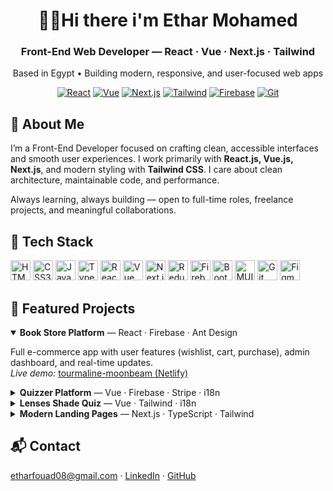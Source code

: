<!-- Profile Header -->
<div align="center">
  <h1>👩‍💻Hi there i'm Ethar Mohamed</h1>
  <h3>Front-End Web Developer — React · Vue · Next.js · Tailwind</h3>
  <p>Based in Egypt • Building modern, responsive, and user-focused web apps</p>

  <!-- Quick Badges -->
  <p>
    <a href="https://react.dev" target="_blank"><img alt="React" src="https://img.shields.io/badge/React-20232A?logo=react&logoColor=61DAFB"></a>
    <a href="https://vuejs.org" target="_blank"><img alt="Vue" src="https://img.shields.io/badge/Vue-35495e?logo=vuedotjs&logoColor=4FC08D"></a>
    <a href="https://nextjs.org" target="_blank"><img alt="Next.js" src="https://img.shields.io/badge/Next.js-000000?logo=nextdotjs&logoColor=white"></a>
    <a href="https://tailwindcss.com" target="_blank"><img alt="Tailwind" src="https://img.shields.io/badge/Tailwind-0ea5e9?logo=tailwindcss&logoColor=white"></a>
    <a href="https://firebase.google.com" target="_blank"><img alt="Firebase" src="https://img.shields.io/badge/Firebase-ffca28?logo=firebase&logoColor=black"></a>
    <a href="https://git-scm.com/" target="_blank"><img alt="Git" src="https://img.shields.io/badge/Git-F05032?logo=git&logoColor=white"></a>
  </p>
</div>

<!-- About Me -->
<section>
  <h2>🌸 About Me</h2>
  <p>
    I’m a Front-End Developer focused on crafting clean, accessible interfaces and smooth user experiences.
    I work primarily with <b>React.js, Vue.js, Next.js</b>, and modern styling with <b>Tailwind CSS</b>.
    I care about clean architecture, maintainable code, and performance.
  </p>
  <p>
    Always learning, always building — open to full-time roles, freelance projects, and meaningful collaborations.
  </p>
</section>

<!-- Tech Stack -->
<section>
  <h2>🧰 Tech Stack</h2>
  <p>
    <!-- Devicon icons -->
    <img src="https://cdn.jsdelivr.net/gh/devicons/devicon/icons/html5/html5-original.svg" height="32" alt="HTML5"/>
    <img src="https://cdn.jsdelivr.net/gh/devicons/devicon/icons/css3/css3-original.svg" height="32" alt="CSS3"/>
    <img src="https://cdn.jsdelivr.net/gh/devicons/devicon/icons/javascript/javascript-original.svg" height="32" alt="JavaScript"/>
    <img src="https://cdn.jsdelivr.net/gh/devicons/devicon/icons/typescript/typescript-original.svg" height="32" alt="TypeScript"/>
    <img src="https://cdn.jsdelivr.net/gh/devicons/devicon/icons/react/react-original.svg" height="32" alt="React"/>
    <img src="https://cdn.jsdelivr.net/gh/devicons/devicon/icons/vuejs/vuejs-original.svg" height="32" alt="Vue"/>
    <img src="https://cdn.jsdelivr.net/gh/devicons/devicon/icons/nextjs/nextjs-original.svg" height="32" alt="Next.js"/>
    <img src="https://cdn.jsdelivr.net/gh/devicons/devicon/icons/redux/redux-original.svg" height="32" alt="Redux"/>
    <img src="https://cdn.jsdelivr.net/gh/devicons/devicon/icons/firebase/firebase-plain.svg" height="32" alt="Firebase"/>
    <img src="https://cdn.jsdelivr.net/gh/devicons/devicon/icons/bootstrap/bootstrap-original.svg" height="32" alt="Bootstrap"/>
    <img src="https://cdn.jsdelivr.net/gh/devicons/devicon/icons/materialui/materialui-original.svg" height="32" alt="MUI"/>
    <img src="https://cdn.jsdelivr.net/gh/devicons/devicon/icons/git/git-original.svg" height="32" alt="Git"/>
    <img src="https://cdn.jsdelivr.net/gh/devicons/devicon/icons/figma/figma-original.svg" height="32" alt="Figma"/>
  </p>
</section>

<!-- Featured Projects -->
<section>
  <h2>🚀 Featured Projects</h2>

  <details open>
    <summary><b>Book Store Platform</b> — React · Firebase · Ant Design</summary>
    <p>
      Full e-commerce app with user features (wishlist, cart, purchase), admin dashboard, and real-time updates.
      <br/>
      <i>Live demo:</i> <a href="https://tourmaline-moonbeam-1dea96.netlify.app/" target="_blank">tourmaline-moonbeam (Netlify)</a>
    </p>
  </details>

  <details>
    <summary><b>Quizzer Platform</b> — Vue · Firebase · Stripe · i18n</summary>
    <p>
      Create, share, and solve quizzes with multilingual support and secure auth.
      <br/>
      <i>Live demo:</i> <a href="https://quizzer-platform.netlify.app/" target="_blank">quizzer-platform.netlify.app</a>
    </p>
  </details>

  <details>
    <summary><b>Lenses Shade Quiz</b> — Vue · Tailwind · i18n</summary>
    <p>
      Interactive quiz recommending lens shades based on user preferences (RTL/Arabic supported).
      <br/>
      <i>Live demo:</i> <a href="https://lensesquiz.netlify.app/" target="_blank">lensesquiz.netlify.app</a>
    </p>
  </details>

  <details>
    <summary><b>Modern Landing Pages</b> — Next.js · TypeScript · Tailwind</summary>
    <p>
      Responsive landing pages with dark mode and smooth UX.
      <br/>
      <i>Live:</i> <a href="https://frontend-task-riqbr8uw0-etharfouad08-4193s-projects.vercel.app/" target="_blank">Vercel demo</a>
      · <i>Repo:</i> <a href="https://github.com/Ethar-Mohamed/projectUsingTailwind" target="_blank">projectUsingTailwind</a>
    </p>
  </details>
</section>



<!-- Contact -->
<section>
  <h2>📬 Contact</h2>
  <p>
    <a href="mailto:etharfouad08@gmail.com">etharfouad08@gmail.com</a> ·
    <a href="https://www.linkedin.com/in/ethar-fouad-4000a9234" target="_blank">LinkedIn</a> ·
    <a href="https://github.com/Ethar-Mohamed" target="_blank">GitHub</a>
  </p>
</section>


